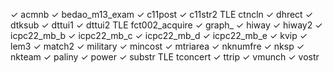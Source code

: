✓	acmnb
✓	bedao_m13_exam
✓	c11post
✓	c11str2
TLE	ctncln
✓	dhrect
✓	dtksub
✓	dttui1
✓	dttui2
TLE	fct002_acquire
✓	graph_
✓	hiway
✓	hiway2
✓	icpc22_mb_b
✓	icpc22_mb_c
✓	icpc22_mb_d
✓	icpc22_mb_e
✓	kvip
✓	lem3
✓	match2
✓	military
✓	mincost
✓	mtriarea
✓	nknumfre
✓	nksp
✓	nkteam
✓	paliny
✓	power
✓	substr
TLE	tconcert
✓	ttrip
✓	vmunch
✓	vostr
